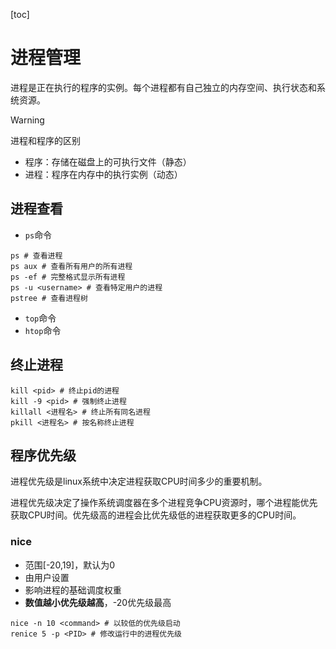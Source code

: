 [toc]

# 进程管理

进程是正在执行的程序的实例。每个进程都有自己独立的内存空间、执行状态和系统资源。

> [!warning]
>
> 进程和程序的区别
>
> * 程序：存储在磁盘上的可执行文件（静态）
> * 进程：程序在内存中的执行实例（动态）

## 进程查看

* `ps`命令

~~~ shell
ps # 查看进程
ps aux # 查看所有用户的所有进程
ps -ef # 完整格式显示所有进程
ps -u <username> # 查看特定用户的进程
pstree # 查看进程树
~~~

* `top`命令
* `htop`命令

## 终止进程

~~~ shell
kill <pid> # 终止pid的进程
kill -9 <pid> # 强制终止进程
killall <进程名> # 终止所有同名进程
pkill <进程名> # 按名称终止进程
~~~

## 程序优先级

进程优先级是linux系统中决定进程获取CPU时间多少的重要机制。

进程优先级决定了操作系统调度器在多个进程竞争CPU资源时，哪个进程能优先获取CPU时间。优先级高的进程会比优先级低的进程获取更多的CPU时间。

### nice

* 范围[-20,19]，默认为0
* 由用户设置
* 影响进程的基础调度权重
* **数值越小优先级越高**，-20优先级最高

~~~ shell
nice -n 10 <command> # 以较低的优先级启动
renice 5 -p <PID> # 修改运行中的进程优先级
~~~



